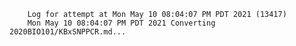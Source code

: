         Log for attempt at Mon May 10 08:04:07 PM PDT 2021 (13417)
        Mon May 10 08:04:07 PM PDT 2021 Converting 2020BIO101/KBxSNPPCR.md...
